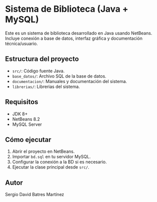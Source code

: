 # Sistema de Biblioteca (Java + MySQL)

Este es un sistema de biblioteca desarrollado en Java usando NetBeans. Incluye conexión a base de datos, interfaz gráfica y documentación técnica/usuario.

## Estructura del proyecto

- `src/`: Código fuente Java.
- `base_datos/`: Archivo SQL de la base de datos.
- `documentacion/`: Manuales y documentación del sistema.
- `librerias/`: Librerias del sistema.

## Requisitos

- JDK 8+
- NetBeans 8.2
- MySQL Server

## Cómo ejecutar

1. Abrir el proyecto en NetBeans.
2. Importar `bd.sql` en tu servidor MySQL.
3. Configurar la conexión a la BD si es necesario.
4. Ejecutar la clase principal desde `src/`.

## Autor

Sergio David Batres Martínez
